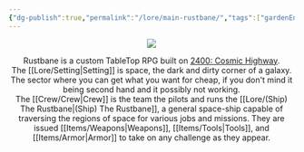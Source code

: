 ```yaml
---
{"dg-publish":true,"permalink":"/lore/main-rustbane/","tags":["gardenEntry"]}
---
```


<div align=center>

![](https://i.imgur.com/Couv0cT.png)

Rustbane is a custom TableTop RPG built on [2400: Cosmic Highway](https://www.scribd.com/document/526840838/2400-Cosmic-Highway-v1-4-singles).
<br>
The [[Lore/Setting\|Setting]] is space, the dark and dirty corner of a galaxy. The sector where you can get what you want for cheap, if you don't mind it being second hand and it possibly not working. 
<br>
The [[Crew/Crew\|Crew]] is the team the pilots and runs the [[Lore/(Ship) The Rustbane\|(Ship) The Rustbane]], a general space-ship capable of traversing the regions of space for various jobs and missions. They are issued [[Items/Weapons\|Weapons]], [[Items/Tools\|Tools]], and [[Items/Armor\|Armor]] to take on any challenge as they appear.
</div>